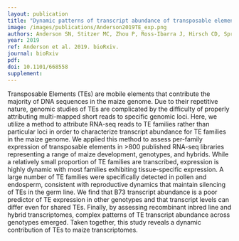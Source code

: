 ```yaml
---
layout: publication
title: "Dynamic patterns of transcript abundance of transposable element families in maize"
image: /images/publications/Anderson2019TE_exp.png
authors: Anderson SN, Stitzer MC, Zhou P, Ross-Ibarra J, Hirsch CD, Springer NM
year: 2019
ref: Anderson et al. 2019. bioRxiv.
journal: bioRxiv
pdf: 
doi: 10.1101/668558
supplement: 
---
```


Transposable Elements (TEs) are mobile elements that contribute the majority of DNA sequences in the maize genome. Due to their repetitive nature, genomic studies of TEs are complicated by the difficulty of properly attributing multi-mapped short reads to specific genomic loci. Here, we utilize a method to attribute RNA-seq reads to TE families rather than particular loci in order to characterize transcript abundance for TE families in the maize genome. We applied this method to assess per-family expression of transposable elements in >800 published RNA-seq libraries representing a range of maize development, genotypes, and hybrids. While a relatively small proportion of TE families are transcribed, expression is highly dynamic with most families exhibiting tissue-specific expression. A large number of TE families were specifically detected in pollen and endosperm, consistent with reproductive dynamics that maintain silencing of TEs in the germ line. We find that B73 transcript abundance is a poor predictor of TE expression in other genotypes and that transcript levels can differ even for shared TEs. Finally, by assessing recombinant inbred line and hybrid transcriptomes, complex patterns of TE transcript abundance across genotypes emerged. Taken together, this study reveals a dynamic contribution of TEs to maize transcriptomes. 
